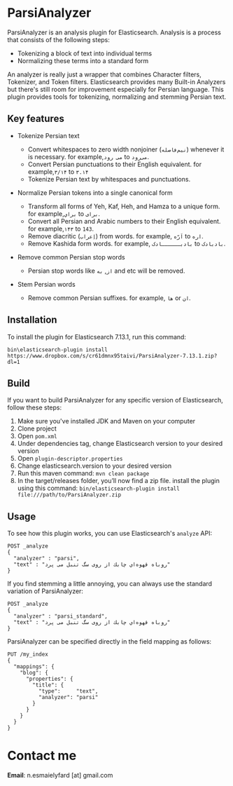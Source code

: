 # ParsiAnalyzer
ParsiAnalyzer is an analysis plugin for Elasticsearch. Analysis is a process that consists of the following steps:

- Tokenizing a block of text into individual terms
- Normalizing these terms into a standard form

An analyzer is really just a wrapper that combines Character filters, Tokenizer, and Token filters. Elasticsearch provides many Built-in Analyzers but there's still room for improvement especially for Persian language. This plugin provides tools for tokenizing, normalizing and stemming Persian text.

## Key features
- Tokenize Persian text
  - Convert whitespaces to zero width nonjoiner (`نیم‌فاصله`) whenever it is necessary. for example,`می رود` to `می‌رود`.
  - Convert Persian punctuations to their English equivalent. for example,`۳/۱۴` to `۳.۱۴`
  - Tokenize Persian text by whitespaces and punctuations.
  
- Normalize Persian tokens into a single canonical form
  - Transform all forms of Yeh, Kaf, Heh, and Hamza to a unique form. for example,`براي` to `برای`.
  - Convert all Persian and Arabic numbers to their English equivalent. for example,`۱۴۳` to `143`.
  - Remove diacritic (`اِعراب`) from words. for example, `اَرّه` to `اره`.
  - Remove Kashida form words. for example, `بادبــــــادک` to `بادبادک`.
  
- Remove common Persian stop words
  - Persian stop words like `از`, `به` and etc will be removed.
  
- Stem Persian words
  - Remove common Persian suffixes. for example, `ها` or `ان`.
  
## Installation
To install the plugin for Elasticsearch 7.13.1, run this command:

```bin\elasticsearch-plugin install https://www.dropbox.com/s/cr61dmnx95taivi/ParsiAnalyzer-7.13.1.zip?dl=1```

## Build
If you want to build ParsiAnalyzer for any specific version of Elasticsearch, follow these steps:
1. Make sure you've installed JDK and Maven on your computer
1. Clone project
1. Open ```pom.xml```
1. Under dependencies tag, change Elasticsearch version to your desired version
1. Open ```plugin-descriptor.properties```
1. Change elasticsearch.version to your desired version
1. Run this maven command: ```mvn clean package```
1. In the target/releases folder, you’ll now find a zip file. install the plugin using this command:
```bin/elasticsearch-plugin install file:///path/to/ParsiAnalyzer.zip```

## Usage
To see how this plugin works, you can use Elasticsearch's `analyze` API:
```
POST _analyze
{
  "analyzer" : "parsi",
  "text" : "روباه قهوه‌اي چابك از روی سگ تنبل می پرد"
}
```
If you find stemming a little annoying, you can always use the standard variation of ParsiAnalyzer:
```
POST _analyze
{
  "analyzer" : "parsi_standard",
  "text" : "روباه قهوه‌اي چابك از روی سگ تنبل می پرد"
}
```

ParsiAnalyzer can be specified directly in the field mapping as follows: 
```
PUT /my_index
{
  "mappings": {
    "blog": {
      "properties": {
        "title": {
          "type":     "text",
          "analyzer": "parsi" 
        }
      }
    }
  }
}
```

# Contact me
**Email**: n.esmaielyfard [at] gmail.com
